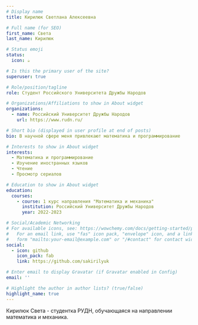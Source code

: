 ```yaml
---
# Display name
title: Кирилюк Светлана Алексеевна

# Full name (for SEO)
first_name: Света
last_name: Кирилюк

# Status emoji
status:
  icon: ☕️

# Is this the primary user of the site?
superuser: true

# Role/position/tagline
role: Студент Российского Университета Дружбы Народов

# Organizations/Affiliations to show in About widget
organizations:
  - name: Российский Университет Дружбы Народов
    url: https://www.rudn.ru/

# Short bio (displayed in user profile at end of posts)
bio: В научной сфере меня привлекают математика и программирование

# Interests to show in About widget
interests:
  - Математика и программирование
  - Изучение иностранных языков
  - Чтение
  - Просмотр сериалов

# Education to show in About widget
education:
  courses:
    - course: 1 курс направления "Математика и механика"
      institution: Российский Университет Дружбы Народов
      year: 2022-2023

# Social/Academic Networking
# For available icons, see: https://wowchemy.com/docs/getting-started/page-builder/#icons
#   For an email link, use "fas" icon pack, "envelope" icon, and a link in the
#   form "mailto:your-email@example.com" or "/#contact" for contact widget.
social:
  - icon: github
    icon_pack: fab
    link: https://github.com/sakirilyuk

# Enter email to display Gravatar (if Gravatar enabled in Config)
email: ''

# Highlight the author in author lists? (true/false)
highlight_name: true
---
```


Кирилюк Света - студентка РУДН, обучающаяся на направлении математика и механика.  

